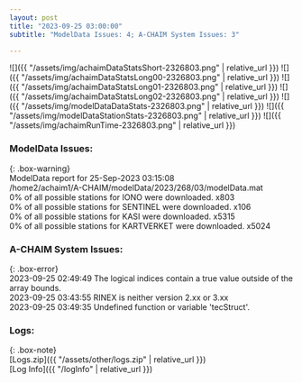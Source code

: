 ```yaml
---
layout: post
title: "2023-09-25 03:00:00"
subtitle: "ModelData Issues: 4; A-CHAIM System Issues: 3"

---
```


![]({{ "/assets/img/achaimDataStatsShort-2326803.png" | relative_url }})
![]({{ "/assets/img/achaimDataStatsLong00-2326803.png" | relative_url }})
![]({{ "/assets/img/achaimDataStatsLong01-2326803.png" | relative_url }})
![]({{ "/assets/img/achaimDataStatsLong02-2326803.png" | relative_url }})
![]({{ "/assets/img/modelDataDataStats-2326803.png" | relative_url }})
![]({{ "/assets/img/modelDataStationStats-2326803.png" | relative_url }})
![]({{ "/assets/img/achaimRunTime-2326803.png" | relative_url }})


### ModelData Issues:  
  
{: .box-warning}  
 ModelData report for 25-Sep-2023 03:15:08   
 /home2/achaim1/A-CHAIM/modelData/2023/268/03/modelData.mat   
 0% of all possible stations for IONO were downloaded. x803   
 0% of all possible stations for SENTINEL were downloaded. x106   
 0% of all possible stations for KASI were downloaded. x5315   
 0% of all possible stations for KARTVERKET were downloaded. x5024   
  
### A-CHAIM System Issues:  
  
{: .box-error}  
2023-09-25 02:49:49 The logical indices contain a true value outside of the array bounds.  
2023-09-25 03:43:55 RINEX is neither version 2.xx or 3.xx  
2023-09-25 03:49:35 Undefined function or variable 'tecStruct'.  

### Logs:  
  
{: .box-note}  
[Logs.zip]({{ "/assets/other/logs.zip" | relative_url }})  
[Log Info]({{ "/logInfo" | relative_url }})  
